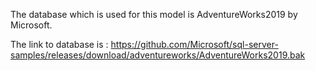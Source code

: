 The database which is used for this model is AdventureWorks2019 by Microsoft.

The link to database is : https://github.com/Microsoft/sql-server-samples/releases/download/adventureworks/AdventureWorks2019.bak 

